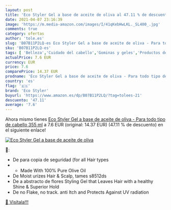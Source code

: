 ```yaml
---
layout: post
title: 'Eco Styler Gel a base de aceite de oliva al 47.11 % de descuento'
date: 2021-04-07 23:16:39
image: 'https://m.media-amazon.com/images/I/41qKebHwLKL._SL400_.jpg'
comments: true
category: ofertas
author: 'tole.es'
slug: 'B07B11P2LQ-es Eco Styler Gel a base de aceite de oliva - Para todo tipo...'
sku: 'B07B11P2LQ-es'
tags: [ 'Belleza','Cuidado del cabello','Gominas y geles','Productos de peinado','aceite','de','eco styler','oliva', ]
actualPrice: 7.6 EUR
currency: EUR
price: 7.6
comparePrice: 14.37 EUR
prodname: 'Eco Styler Gel a base de aceite de oliva - Para todo tipo de cabello  355 ml'
country: 'es'
flag: '🇪🇸'
brand: 'Eco Styler'
buyurl: 'https://www.amazon.es/dp/B07B11P2LQ/?tag=tolees-21'
descuento: '47.11'
average: '7.6'
---
```


Ahora mismo tienes [Eco Styler Gel a base de aceite de oliva - Para todo tipo de cabello  355 ml](https://www.amazon.es/dp/B07B11P2LQ/?tag=tolees-21) a 7.6 EUR (original: 14.37 EUR) (47.11 %  de descuento) en el siguiente enlace!

[![Eco Styler Gel a base de aceite de oliva](https://m.media-amazon.com/images/I/41qKebHwLKL._SL400_.jpg)](https://www.amazon.es/dp/B07B11P2LQ/?tag=tolees-21)

🔎:

- De para copia de seguridad (for all Hair types
- - Made With 100% Pure Olive Oil
- De Moist urizes Hair & Scalp, tames s8512ds
- De a abstracto de flores Styling Gel that Leaves Hair with a healthy Shine & Superior Hold
- De no Flake, no track. anti Itch and Protects Against UV radiation

[🛒 Visítala!!!](https://www.amazon.es/dp/B07B11P2LQ/?tag=tolees-21)

